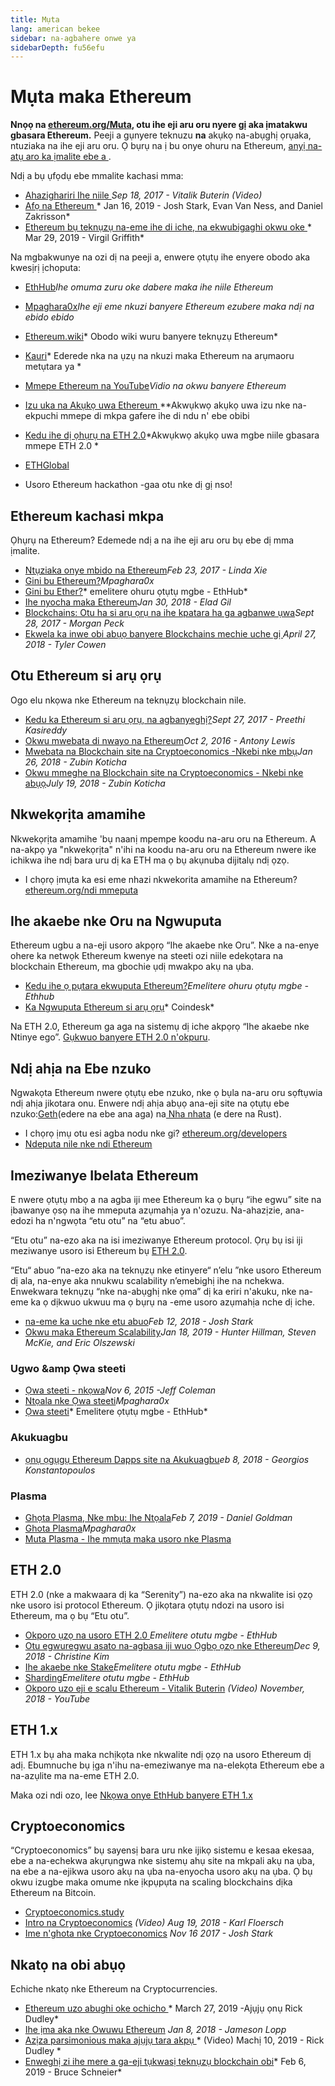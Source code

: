 ```yaml
---
title: Mụta
lang: american bekee
sidebar: na-agbahere onwe ya
sidebarDepth: fu56efu
---
```


# Mụta maka Ethereum

**Nnọọ na [ethereum.org/Muta](/learn/), otu ihe eji aru oru nyere gị aka ịmatakwu gbasara Ethereum.** Peeji a gụnyere teknuzu **na** akụkọ na-abụghị ọrụaka, ntuziaka na ihe eji aru oru. Ọ bụrụ na ị bu onye ohuru na Ethereum, [ anyị na-atụ aro ka ịmalite ebe a ](/beginners/).

Ndị a bụ ụfọdụ ebe mmalite kachasi mma:

- [Ahazighariri Ihe niile ](https://www.youtube.com/watch?v=WSN5BaCzsbo&feature=youtu.be) *Sep 18, 2017 - Vitalik Buterin (Video)*
- [ Afọ na Ethereum ](https://medium.com/@jjmstark/the-year-in-ethereum-87a17d6f8276) </a>* Jan 16, 2019 - Josh Stark, Evan Van Ness, and Daniel Zakrisson*
- [ Ethereum bụ teknụzụ na-eme ihe di iche, na ekwubigaghi okwu oke ](https://medium.com/@virgilgr/ethereum-is-game-changing-technology-literally-d67e01a01cf8) * Mar 29, 2019 - Virgil Griffith*

Na mgbakwunye na ozi dị na peeji a, enwere ọtụtụ ihe enyere obodo aka kwesịrị ịchoputa:

- [EthHub](https://docs.ethhub.io)*Ihe omuma zuru oke dabere maka ihe niile Ethereum*
- [Mpaghara0x](https://education.district0x.io/general-topics/understanding-ethereum/)*Ihe eji eme nkuzi banyere Ethereum ezubere maka ndị na ebido ebido*
- [Ethereum.wiki](https://ethereum.wiki)* Obodo wiki wuru banyere teknụzụ Ethereum*
- [Kauri](https://kauri.io)* Ederede nka na ụzụ na nkuzi maka Ethereum na arụmaoru metụtara ya *
- [Mmepe Ethereum na YouTube](https://www.youtube.com/channel/UCNOfzGXD_C9YMYmnefmPH0g)*Vidio na okwu banyere Ethereum*
- [Izu uka na Akụkọ uwa Ethereum ](https://weekinethereumnews.com/)**Akwụkwọ akụkọ uwa izu nke na-ekpuchi mmepe di mkpa gafere ihe di ndu n' ebe obibi</em>
- [Kedu ihe dị ọhụrụ na ETH 2.0](https://notes.ethereum.org/c/Sk8Zs--CQ)*Akwụkwọ akụkọ uwa mgbe niile gbasara mmepe ETH 2.0 *
- [ETHGlobal](https://ethglobal.co) <li>Usoro Ethereum hackathon -gaa otu nke dị gị nso!</em></li> </ul> 
    
    ## Ethereum kachasi mkpa
    
    Ọhụrụ na Ethereum? Edemede ndị a na ihe eji aru oru bụ ebe dị mma ịmalite.
    
    - [Ntụziaka onye mbido na Ethereum](https://blog.coinbase.com/a-beginners-guide-to-ethereum-46dd486ceecf)*Feb 23, 2017 - Linda Xie*
    - [ Gini bu Ethereum?](https://education.district0x.io/general-topics/understanding-ethereum/what-is-ethereum/)*Mpaghara0x*
    - [Gini bu Ether?](https://docs.ethhub.io/ethereum-basics/what-is-ether/)* emelitere ohuru ọtụtụ mgbe - EthHub*
    - [ Ihe nyocha maka Ethereum](http://blog.eladgil.com/2018/01/the-case-for-ethereum.html)*Jan 30, 2018 - Elad Gil*
    - [ Blockchains: Otu ha si arụ ọrụ na ihe kpatara ha ga agbanwe ụwa](https://spectrum.ieee.org/computing/networks/blockchains-how-they-work-and-why-theyll-change-the-world)*Sept 28, 2017 - Morgan Peck*
    - [Ekwela ka inwe obi abụọ banyere Blockchains mechie uche gị ](https://www.bloomberg.com/opinion/articles/2018-04-27/blockchains-warrant-skepticism-but-keep-an-open-mind)*April 27, 2018 - Tyler Cowen*
    
    ## Otu Ethereum si arụ ọrụ
    
    Ogo elu nkọwa nke Ethereum na teknụzụ blockchain nile.
    
    - [Kedu ka Ethereum si arụ ọrụ, na agbanyeghị?](https://medium.com/@preethikasireddy/how-does-ethereum-work-anyway-22d1df506369)*Sept 27, 2017 - Preethi Kasireddy*
    - [Okwu mwebata di nwayo na Ethereum](https://bitsonblocks.net/2016/10/02/gentle-introduction-ethereum/)*Oct 2, 2016 - Antony Lewis*
    - [Mwebata na Blockchain site na Cryptoeconomics -Nkebi nke mbụ](https://blockchainatberkeley.blog/introduction-to-blockchain-through-cryptoeconomics-part-1-bitcoin-369f245067f9)*Jan 26, 2018 - Zubin Koticha*
    - [Okwu mmeghe na Blockchain site na Cryptoeconomics - Nkebi nke abụọ](https://medium.com/mechanism-labs/introduction-to-bitcoin-through-cryptoeconomics-part-2-proof-of-work-and-nakamoto-consensus-1252f6a6c012)*July 19, 2018 - Zubin Koticha*
    
    ## Nkwekọrịta amamihe
    
    Nkwekọrịta amamihe 'bụ naanị mpempe koodu na-aru oru na Ethereum. A na-akpọ ya "nkwekọrịta" n'ihi na koodu na-aru oru na Ethereum nwere ike ichikwa ihe ndị bara uru dị ka ETH ma ọ bụ akụnuba dijitalụ ndị ọzọ.
    
    - I chọrọ ịmụta ka esi eme nhazi nkwekorita amamihe na Ethereum? [ethereum.org/ndi mmeputa](/developers/)
    
    ## Ihe akaebe nke Oru na Ngwuputa
    
    Ethereum ugbu a na-eji usoro akpọrọ “Ihe akaebe nke Oru”. Nke a na-enye ohere ka netwọk Ethereum kwenye na steeti ozi niile edekọtara na blockchain Ethereum, ma gbochie ụdị mwakpo akụ na ụba.
    
    - [Kedu ihe ọ pụtara ekwuputa Ethereum?](https://docs.ethhub.io/using-ethereum/mining/)*Emelitere ohuru ọtụtụ mgbe - Ethhub*
    - [Ka Ngwuputa Ethereum si arụ ọrụ](https://www.coindesk.com/information/ethereum-mining-works)* Coindesk*
    
    Na ETH 2.0, Ethereum ga aga na sistemụ dị iche akpọrọ “Ihe akaebe nke Ntinye ego”. [Gụkwuo banyere ETH 2.0 n'okpuru](./#eth-2-0).
    
    ## Ndị ahịa na Ebe nzuko
    
    Ngwakọta Ethereum nwere ọtụtụ ebe nzuko, nke ọ bụla na-aru oru sọftụwia ndị ahịa jikotara onu. Enwere ndị ahịa abụọ ana-eji site na ọtụtụ ebe nzuko:[Geth](https://geth.ethereum.org/)(edere na ebe ana aga) na[ Nha nhata](https://www.parity.io/ethereum/) (e dere na Rust).
    
    - I chọrọ ịmụ otu esi agba nodu nke gi? [ ethereum.org/developers](/developers/#clients-running-your-own-node)
    - [Ndeputa nile nke ndi Ethereum](https://github.com/ConsenSys/ethereum-developer-tools-list#ethereum-clients)
    
    ## Imeziwanye Ibelata Ethereum
    
    E nwere ọtụtụ mbọ a na agba iji mee Ethereum ka ọ bụrụ “ihe egwu” site na ịbawanye ọsọ na ihe mmeputa azụmahịa ya n'ozuzu. Na-ahazịzie, ana-edozi ha n'ngwọta “etu otu” na “etu abuo”.
    
    “Etu otu” na-ezo aka na isi imeziwanye Ethereum protocol. Ọrụ bụ isi iji meziwanye usoro isi Ethereum bụ [ ETH 2.0](./#eth-2-0).
    
    “Etu“ abuo ”na-ezo aka na teknụzụ nke etinyere“ n’elu ”nke usoro Ethereum dị ala, na-enye aka nnukwu scalability n’emebighị ihe na nchekwa. Enwekwara teknụzụ “nke na-abụghị nke ọma” dị ka eriri n'akuku, nke na-eme ka ọ dịkwuo ukwuu ma ọ bụrụ na -eme usoro azụmahịa nche dị iche.
    
    - [na-eme ka uche nke etu abuo](https://medium.com/l4-media/making-sense-of-ethereums-layer-2-scaling-solutions-state-channels-plasma-and-truebit-22cb40dcc2f4)*Feb 12, 2018 - Josh Stark*
    - [Okwu maka Ethereum Scalability](https://medium.com/connext/the-case-for-ethereum-scalability-d2a8035f880f)*Jan 18, 2019 - Hunter Hillman, Steven McKie, and Eric Olszewski*
    
    ### Ugwo &amp Ọwa steeti
    
    - [Ọwa steeti - nkọwa](https://www.jeffcoleman.ca/state-channels/)*Nov 6, 2015 -Jeff Coleman*
    - [Ntọala nke Ọwa steeti](https://education.district0x.io/general-topics/understanding-ethereum/basics-state-channels/)*Mpaghara0x*
    - [Ọwa steeti](https://docs.ethhub.io/ethereum-roadmap/layer-2-scaling/state-channels/)* Emelitere ọtụtụ mgbe - EthHub*
    
    ### Akukuagbu
    
    - [ ọnụ ọgụgụ Ethereum Dapps site na Akukuagbu](https://medium.com/loom-network/dappchains-scaling-ethereum-dapps-through-sidechains-f99e51fff447)*eb 8, 2018 - Georgios Konstantopoulos*
    
    ### Plasma
    
    - [Ghọta Plasma, Nke mbu: Ihe Ntọala](https://www.theblockcrypto.com/2019/02/07/understanding-plasma-part-1-the-basics/)*Feb 7, 2019 - Daniel Goldman*
    - [ Ghota Plasma](https://education.district0x.io/general-topics/understanding-ethereum/understanding-plasma/)*Mpaghara0x*
    - [Muta Plasma - Ihe mmụta maka usoro nke Plasma](https://www.learnplasma.org/en/)
    
    ## ETH 2.0
    
    ETH 2.0 (nke a makwaara dị ka “Serenity”) na-ezo aka na nkwalite isi ọzọ nke usoro isi protocol Ethereum. Ọ jikọtara ọtụtụ ndozi na usoro isi Ethereum, ma ọ bụ “Etu otu”.
    
    - [Okporo ụzọ na usoro ETH 2.0 ](https://docs.ethhub.io/ethereum-roadmap/ethereum-2.0/eth-2.0-phases/)*Emelitere otutu mgbe - EthHub*
    - [Otu egwuregwu asato na-agbasa iji wuo Ọgbọ ọzọ nke Ethereum](https://www.coindesk.com/next-gen-buidlers-the-8-teams-working-on-ethereum-2-0)*Dec 9, 2018 - Christine Kim*
    - [Ihe akaebe nke Stake](https://docs.ethhub.io/ethereum-roadmap/ethereum-2.0/proof-of-stake/)*Emelitere otutu mgbe - EthHub*
    - [Sharding](https://docs.ethhub.io/ethereum-roadmap/ethereum-2.0/sharding/)*Emelitere otutu mgbe - EthHub*
    - [ Okporo uzo eji e scalu Ethereum - Vitalik Buterin](https://youtu.be/kCVpDrlVesA) *(Video) November, 2018 - YouTube*
    
    ## ETH 1.x
    
    ETH 1.x bụ aha maka nchịkọta nke nkwalite ndị ọzọ na usoro Ethereum dị adị. Ebumnuche bụ ịga n'ihu na-emeziwanye ma na-elekọta Ethereum ebe a na-azụlite ma na-eme ETH 2.0.
    
    Maka ozi ndi ozo, lee [Nkọwa onye EthHub banyere ETH 1.x](https://docs.ethhub.io/ethereum-roadmap/ethereum-1.x/)
    
    ## Cryptoeconomics
    
    “Cryptoeconomics” bụ sayensị bara uru nke ijikọ sistemu e kesaa ekesaa, ebe a na-echekwa akụrụngwa nke sistemụ ahụ site na mkpali akụ na ụba, na ebe a na-ejikwa usoro akụ na ụba na-enyocha usoro akụ na ụba. Ọ bụ okwu izugbe maka omume nke ịkpụpụta na scaling blockchains dịka Ethereum na Bitcoin.
    
    - [Cryptoeconomics.study](https://cryptoeconomics.study/)
    - [Intro na Cryptoeconomics](https://www.youtube.com/watch?v=F0FCI8GxO5I) *(Video) Aug 19, 2018 - Karl Floersch*
    - [ Ime n'ghota nke Cryptoeconomics](https://medium.com/l4-media/making-sense-of-cryptoeconomics-5edea77e4e8d) *Nov 16 2017 - Josh Stark*
    
    ## Nkatọ na obi abụọ
    
    Echiche nkatọ nke Ethereum na Cryptocurrencies.
    
    - [ Ethereum uzo abughi oke ochicho ](https://decryptmedia.com/6136/vulcanize-rick-dudley-ethereum-roadmap-makerdao-polkadot)* March 27, 2019 -Ajụjụ ọnụ Rick Dudley*
    - [ Ihe ịma aka nke Owuwu Ethereum](https://medium.com/@lopp/the-challenges-of-building-ethereum-infrastructure-87e443e47a4b) *Jan 8, 2018 - Jameson Lopp*
    - [ Azịza parsimonious maka ajụjụ tara akpụ ](https://www.youtube.com/watch?v=GOkSg0BuSdw&feature=youtu.be) * (Video) Machị 10, 2019 - Rick Dudley *
    - [ Enweghị zi ihe mere a ga-eji tụkwasị teknụzụ blockchain obi](https://www.wired.com/story/theres-no-good-reason-to-trust-blockchain-technology/)* Feb 6, 2019 - Bruce Schneier*